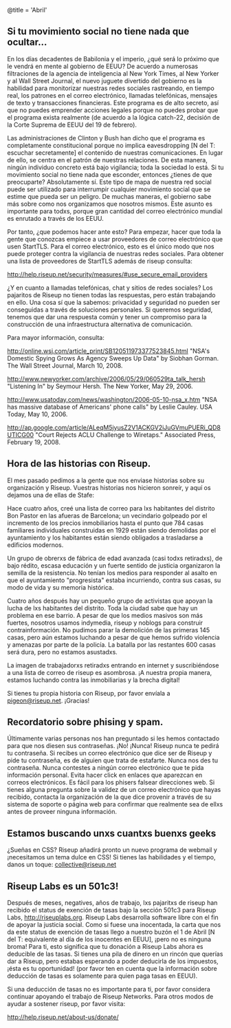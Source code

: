 @title = 'Abril'

## Si tu movimiento social no tiene nada que ocultar...

En los días decadentes de Babilonia y el imperio, ¿qué será lo próximo
que le vendrá en mente al gobierno de EEUU? De acuerdo a numerosas
filtraciones de la agencia de inteligencia al New York Times, al New
Yorker y al Wall Street Journal, el nuevo juguete divertido del gobierno
es la habilidad para monitorizar nuestras redes sociales rastreando, en
tiempo real, los patrones en el correo electrónico, llamadas
telefónicas, mensajes de texto y transacciones financieras. Este
programa es de alto secreto, así que no puedes emprender acciones
legales porque no puedes probar que el programa exista realmente (de
acuerdo a la lógica catch-22, decisión de la Corte Suprema de EEUU del
19 de febrero).

Las administraciones de Clinton y Bush han dicho que el programa es
completamente constitucional porque no implica eavesdropping [N del T:
escuchar secretamente] el contenido de nuestras comunicaciones. En lugar
de ello, se centra en el patrón de nuestras relaciones. De esta manera,
ningún individuo concreto está bajo vigilancia; toda la sociedad lo
está. Si tu movimiento social no tiene nada que esconder, entonces
¿tienes de que preocuparte? Absolutamente sí. Este tipo de mapa de
nuestra red social puede ser utilizado para interrumpir cualquier
movimiento social que se estime que pueda ser un peligro. De muchas
maneras, el gobierno sabe más sobre como nos organizamos que nosotros
mismos. Este asunto es importante para todxs, porque gran cantidad del
correo electrónico mundial es enrutado a través de los EEUU.

Por tanto, ¿que podemos hacer ante esto? Para empezar, hacer que toda la
gente que conozcas empiece a usar proveedores de correo electrónico que
usen StartTLS. Para el correo electrónico, esto es el único modo que nos
puede proteger contra la vigilancia de nuestras redes sociales. Para
obtener una lista de proveedores de StartTLS además de riseup consulta:

http://help.riseup.net/security/measures/#use_secure_email_providers

¿Y en cuanto a llamadas telefónicas, chat y sitios de redes sociales?
Los pajaritos de Riseup no tienen todas las respuestas, pero están
trabajando en ello. Una cosa sí que la sabemos: privacidad y seguridad
no pueden ser conseguidas a través de soluciones personales. Si queremos
seguridad, tenemos que dar una respuesta común y tener un compromiso
para la construcción de una infraestructura alternativa de comunicación.

Para mayor información, consulta:

http://online.wsj.com/article_print/SB120511973377523845.html
"NSA's Domestic Spying Grows As Agency Sweeps Up Data" by Siobhan Gorman.
The Wall Street Journal, March 10, 2008.

http://www.newyorker.com/archive/2006/05/29/060529ta_talk_hersh
"Listening In" by Seymour Hersh. The New Yorker, May 29, 2006.

http://www.usatoday.com/news/washington/2006-05-10-nsa_x.htm
"NSA has massive database of Americans' phone calls" by Leslie Cauley.
USA Today, May 10, 2006.

http://ap.google.com/article/ALeqM5jyusZ2V1ACKGV2iJuGVmuPUERi_QD8UTICG00
"Court Rejects ACLU Challenge to Wiretaps." Associated Press, February
19, 2008.


## Hora de las historias con Riseup.

El mes pasado pedimos a la gente que nos enviase historias sobre su
organización y Riseup. Vuestras historias nos hicieron sonreír, y aquí
os dejamos una de ellas de Stafe:

Hace cuatro años, creé una lista de correo para lxs habitantes del
distrito Bon Pastor en las afueras de Barcelona; un vecindario golpeado
por el incremento de los precios inmobiliarios hasta el punto que 784
casas familiares individuales construidas en 1929 están siendo demolidas
por el ayuntamiento y los habitantes están siendo obligados a
trasladarse a edificios modernos.

Un grupo de obrerxs de fábrica de edad avanzada (casi todxs retiradxs),
de bajo rédito, escasa educación y un fuerte sentido de justicia
organizaron la semilla de la resistencia. No tenían los medios para
responder al asalto en que el ayuntamiento "progresista" estaba
incurriendo, contra sus casas, su modo de vida y su memoria histórica.

Cuatro años después hay un pequeño grupo de activistas que apoyan la
lucha de lxs habitantes del distrito. Toda la ciudad sabe que hay un
problema en ese barrio. A pesar de que los medios masivos son más
fuertes, nosotros usamos indymedia, riseup y noblogs para construir
contrainformación. No pudimos parar la demolición de las primeras 145
casas, pero aún estamos luchando a pesar de que hemos sufrido violencia
y amenazas por parte de la policía. La batalla por las restantes 600
casas será dura, pero no estamos asustadxs.

La imagen de trabajadorxs retiradxs entrando en internet y
suscribiéndose a una lista de correo de riseup es asombrosa. ¡A nuestra
propia manera, estamos luchando contra las inmobiliarias y la brecha
digital!

Si tienes tu propia historia con Riseup, por favor envíala a
pigeon@riseup.net. ¡Gracias!


## Recordatorio sobre phising y spam.

Últimamente varias personas nos han preguntado si les hemos contactado
para que nos diesen sus contraseñas. ¡No! ¡Nunca! Riseup nunca te pedirá
tu contraseña. Si recibes un correo electrónico que dice ser de Riseup y
pide tu contraseña, es de alguien que trata de estafarte. Nunca nos des
tu contraseña. Nunca contestes a ningún correo electrónico que te pida
información personal. Evita hacer click en enlaces que aparezcan en
correos electrónicos. Es fácil para los phisers falsear direcciones web.
Si tienes alguna pregunta sobre la validez de un correo electrónico que
hayas recibido, contacta la organización de la que dice provenir a
través de su sistema de soporte o página web para confirmar que
realmente sea de ellxs antes de proveer ninguna información.


## Estamos buscando unxs cuantxs buenxs geeks

¿Sueñas en CSS? Riseup añadirá pronto un nuevo programa de webmail y
¡necesitamos un tema dulce en CSS! Si tienes las habilidades y el
tiempo, danos un toque: collective@riseup.net


## Riseup Labs es un 501c3!

Después de meses, negatives, años de trabajo, lxs pajaritxs de riseup
han recibido el status de exención de tasas bajo la sección 501c3 para
Riseup Labs, http://riseuplabs.org. Riseup Labs desarrolla software
libre con el fin de apoyar la justicia social. Como si fuese una
inocentada, la carta que nos da este status de exención de tasas llego a
nuestro buzón el 1 de Abril [N del T: equivalente al día de los
inocentes en EEUU], ¡pero no es ninguna broma! Para ti, esto significa
que tu donación a Riseup Labs ahora es deducible de las tasas. Si tienes
una pila de dinero en un rincón que querías dar a Riseup, pero estabas
esperando a poder deducirla de los impuestos, ¡ésta es tu oportunidad!
(por favor ten en cuenta que la información sobre deducción de tasas es
solamente para quien paga tasas en EEUU).

Si una deducción de tasas no es importante para ti, por favor considera
continuar apoyando el trabajo de Riseup Networks. Para otros modos de
ayudar a sostener riseup, por favor visita:

http://help.riseup.net/about-us/donate/
